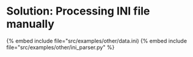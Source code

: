 # Solution: Processing INI file manually

{% embed include file="src/examples/other/data.ini)
{% embed include file="src/examples/other/ini_parser.py" %}



